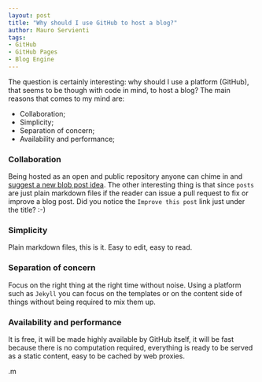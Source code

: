 ```yaml
---
layout: post
title: "Why should I use GitHub to host a blog?"
author: Mauro Servienti
tags:
- GitHub
- GitHub Pages
- Blog Engine
---
```


The question is certainly interesting: why should I use a platform (GitHub), that seems to be though with code in mind, to host a blog? The main reasons that comes to my mind are:

* Collaboration;
* Simplicity;
* Separation of concern;
* Availability and performance;

### Collaboration

Being hosted as an open and public repository anyone can chime in and [suggest a new blob post idea](https://github.com/mauroservienti/mauroservienti.github.io/labels/Post%20proposal).
The other interesting thing is that since `posts` are just plain markdown files if the reader can issue a pull request to fix or improve a blog post. Did you notice the `Improve this post` link just under the title? :-)

### Simplicity

Plain markdown files, this is it. Easy to edit, easy to read.

### Separation of concern

Focus on the right thing at the right time without noise.
Using a platform such as `Jekyll` you can focus on the templates or on the content side of things without being required to mix them up.

### Availability and performance

It is free, it will be made highly available by GitHub itself, it will be fast because there is no computation required, everything is ready to be served as a static content, easy to be cached by web proxies.

.m 
